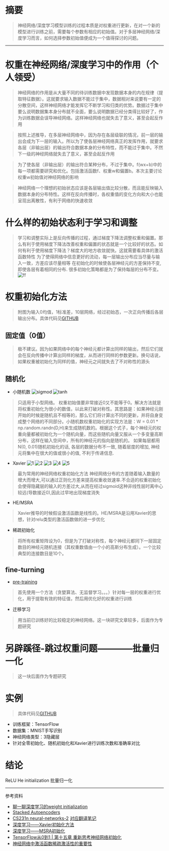 # 摘要
>神经网络/深度学习模型训练的过程本质是对权重进行更新，在对一个新的模型进行训练之前，需要每个参数有相应的初始值。对于多层神经网络/深度学习而言，如何选择参数初始值便成为一个值得探讨的问题。

---

# 权重在神经网络/深度学习中的作用（个人领受）
>神经网络的作用是从大量不同的待训练数据中发现数据本身的内在规律（提取特征数据）。这就要求输入数据不能过于集中，数据相对来说要有一定的分散空间，这样神经网络才能发挥它不断学习和归类的优势。数据过于集中要么说明数据集本身分布就不全面，要么说明数据已经分类得比较好了，作为训练数据会误导神经网络。这样神经网络也就失去了意义，甚至会起反作用

>按照上述推导，在多层神经网络中，因为存在各层级联的情况，前一层的输出会成为下一层的输入。所以为了使各层神经网络真正的发挥作用，就要求各层（非输出层）的输出符合数据本身的分布特性，而不能过于集中。不然下一级的神经网络就失去了意义，甚至会起反作用

>为了使各层（非输出层）的输出符合某种分布，不过于集中。f(wx+b)中的每一项都需要研究和优化。包括激活函数f、权重w和偏置b。本次主要讨论权重w初始值对神经网络的影响

>神经网络一个理想的初始状态应该是各层输出值比较分散，而且能反映输入数据本身的分布特性。这样在反向传播时，各权重值的变化方向和大小也能呈现出离散性，有利于网络的快速收敛

# 什么样的初始状态利于学习和调整
>学习和调整实际上是反向传播的过程，通过梯度下降法调整权重和偏置。那么有利于使用梯度下降法改善权重和偏置的状态就是一个比较好的状态。如何有利于使用梯度下降法？梯度大的地方收敛就快。这就需要看具体的激活函数特性
为了使得网络中信息更好的流动，每一层输出分布应当尽量与输入一致，方差应该尽量相等
在初始化的时候使各层神经元的方差保持不变, 即使各层有着相同的分布.  很多初始化策略都是为了保持每层的分布不变。
![ff](https://raw.githubusercontent.com/gdyshi/bp_weight_init/master/md_pic/v2-f088788a94fd5f425fb3ef1acd3d5a8d_r.jpg)

# 权重初始化方法
>附图为输入0均值，1标准差，10层网络，经过初始态，一次正向传播后各层输出分布。具体代码见[GITHUB](https://github.com/gdyshi/bp_weight_init.git)

## 固定值（0值）
>极不建议。因为如果网络中的每个神经元都计算出同样的输出，然后它们就会在反向传播中计算出同样的梯度，从而进行同样的参数更新。换句话说，如果权重被初始化为同样的值，神经元之间就失去了不对称性的源头

## 随机化
- 小随机数
![sigmod](https://raw.githubusercontent.com/gdyshi/bp_weight_init/master/md_pic/v2-83469109cd362f5fcf1decf109007fbd_r.jpg)
![tanh](https://raw.githubusercontent.com/gdyshi/bp_weight_init/master/md_pic/v2-a39596b282f6333bced6e7bfbfe04dcd_r.jpg)
>只适用于小型网络。
>权重初始值要非常接近0又不能等于0。解决方法就是将权重初始化为很小的数值，以此来打破对称性。其思路是：如果神经元刚开始的时候是随机且不相等的，那么它们将计算出不同的更新，并将自身变成整个网络的不同部分。小随机数权重初始化的实现方法是：W = 0.01 * np.random.randn(D,H)来生成随机数的。根据这个式子，每个神经元的权重向量都被初始化为一个随机向量，而这些随机向量又服从一个多变量高斯分布，这样在输入空间中，所有的神经元的指向是随机的。
>如果每层都用N(0, 0.01)随机初始化的话, 各层的数据分布不一致, 随着层度的增加, 神经元将集中在很大的值或很小的值, 不利于传递信息.
- Xavier
![1](https://raw.githubusercontent.com/gdyshi/bp_weight_init/master/md_pic/20160507180252629.png)
![2](https://raw.githubusercontent.com/gdyshi/bp_weight_init/master/md_pic/20160507180808647.png)
![3](https://raw.githubusercontent.com/gdyshi/bp_weight_init/master/md_pic/20160507181258399.png)
![4](https://raw.githubusercontent.com/gdyshi/bp_weight_init/master/md_pic/20160507181653603.png)
![5](https://raw.githubusercontent.com/gdyshi/bp_weight_init/master/md_pic/20160507181828965.png)
>最为常用的神经网络权重初始化方法
>神经网络分布的方差随着输入数量的增大而增大,可以通过正则化方差来提高权重收敛速率.不合适的权重初始化会使得隐藏层的输入的方差过大,从而在经过sigmoid这种非线性层时离中心较远(导数接近0),因此过早地出现梯度消失
- HE/MSRA
>Xavier推导的时候假设激活函数是线性的。HE/MSRA是沿用Xavier的思想，针对relu类型的激活函数做的进一步优化
- 稀疏初始化
>将所有权重矩阵设为0，但是为了打破对称性，每个神经元都同下一层固定数目的神经元随机连接（其权重数值由一个小的高斯分布生成）。一个比较典型的连接数目是10个。

## fine-turning
- [pre-training](http://ufldl.stanford.edu/wiki/index.php/Stacked_Autoencoders)
>首先使用一个方法（贪婪算法、无监督学习。。。）针对每一层的权重进行优化，用于提取有效的特征值，然后用优化好的权重进行训练
- 迁移学习
>用当前已训练好的比较稳定的神经网络。这一块研究文章较多，后面作为专题研究
# 另辟蹊径-跳过权重问题————批量归一化
>这一块后面作为专题研究

# 实例
>具体代码见[GITHUB](https://github.com/gdyshi/bp_weight_init.git)
- 训练框架：TensorFlow
- 数据集：MNIST手写识别
- 神经网络类型：3隐藏层
- 针对全零初始化、随机初始化和Xavier进行训练次数和准确率对比

# 结论
ReLU He initialization
批量归一化


---
参考资料
- [聊一聊深度学习的weight initialization](https://zhuanlan.zhihu.com/p/25110150)
- [Stacked Autoencoders](http://ufldl.stanford.edu/wiki/index.php/Stacked_Autoencoders)
- [CS231n neural-networks-2](http://cs231n.github.io/neural-networks-2/#init) [对应翻译笔记](https://zhuanlan.zhihu.com/p/21560667?refer=intelligentunit)
- [深度学习——Xavier初始化方法](http://blog.csdn.net/shuzfan/article/details/51338178)
- [深度学习——MSRA初始化](http://blog.csdn.net/shuzfan/article/details/51347572)
- [TensorFlow从0到1 | 第十五章 重新思考神经网络初始化](https://zhuanlan.zhihu.com/p/29268873)
- [神经网络中激活函数稀疏激活性的重要性](http://blog.csdn.net/xianchengfeng/article/details/74177940)
